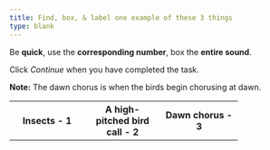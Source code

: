 ```yaml
---
title: Find, box, & label one example of these 3 things
type: blank
---
```


Be **quick**, use the **corresponding number**, box the **entire sound**. 

Click _Continue_ when you have completed the task.

**Note:** The dawn chorus is when the birds begin chorusing at dawn. 

<table class = "table table-bordered mx-auto"style = "width:80%">
<tr class = "text-center">
<th scope = "col" style = "width:33%">Insects - 1</th>
<th scope = "col" style = "width:33%">A high-pitched bird call - 2</th>
<th scope = "col" style = "width:34%">Dawn chorus - 3</th>
</tr>
</table>



